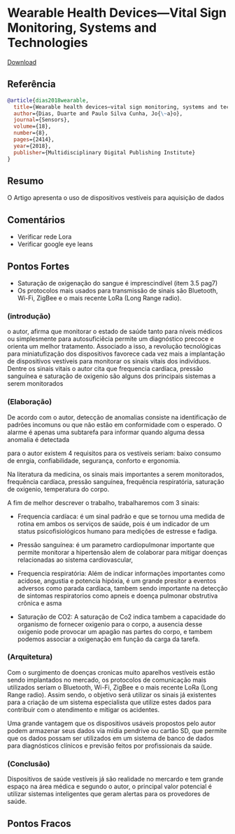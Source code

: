 # Wearable Health Devices—Vital Sign Monitoring, Systems and Technologies

[Download](https://www.mdpi.com/1424-8220/18/8/2414/pdf)


## Referência
```bibtex
@article{dias2018wearable,
  title={Wearable health devices—vital sign monitoring, systems and technologies},
  author={Dias, Duarte and Paulo Silva Cunha, Jo{\~a}o},
  journal={Sensors},
  volume={18},
  number={8},
  pages={2414},
  year={2018},
  publisher={Multidisciplinary Digital Publishing Institute}
}
```

## Resumo
O Artigo apresenta o uso de dispositivos vestíveis para aquisição de dados



## Comentários
- Verificar rede Lora
- Verificar google eye leans

## Pontos Fortes
- Saturação de oxigenação do sangue é imprescindível (item 3.5 pag7)
- Os protocolos mais usados para transmissão de sinais são Bluetooth, Wi-Fi, ZigBee e o mais recente
LoRa (Long Range radio).


### (introdução)
o autor, afirma que monitorar o estado de saúde tanto para níveis médicos ou simplesmente para autosuficiêcia permite um diagnóstico precoce e orienta um melhor tratamento. Associado a isso, a revolução tecnológicas para miniatufização dos dispositivos favorece cada vez mais a implantação de dispositivos vestíveis para monitorar os sinais vitais dos indivíduos. Dentre os sinais vitais o autor cita que frequencia cardíaca, pressão sanguínea e saturação de oxigenio são alguns dos principais sistemas a serem monitorados

### (Elaboração)
De acordo com o autor, detecção de anomalias consiste na identificação de padrões incomuns ou que não estão em conformidade com o esperado. O alarme é apenas uma subtarefa para informar quando alguma dessa anomalia é detectada

para o autor existem 4 requisitos para os vestíveis seriam: baixo consumo de enrgia, confiabilidade, segurança, conforto e ergonomia.

Na literatura da medicina, os sinais mais importantes a serem monitorados, frequência cardíaca, pressão sanguínea, frequência respiratória, saturação de oxigenio, temperatura do corpo. 

A fim de melhor descrever o trabalho, trabalharemos com 3 sinais:
- Frequencia cardíaca: é um sinal padrão e que se tornou uma medida de rotina em ambos os serviços de saúde, pois é um indicador de um status psicofisiológicos humano para medições de estresse e fadiga.

- Pressão sanguínea: é um parametro cardiopulmonar importante que permite monitorar a hipertensão alem de colaborar para mitigar doenças relacionadas ao sistema cardiovascular,

- Frequencia respiratória: Além de indicar informações importantes como acidose, angustia e potencia hipóxia, é um grande presitor a eventos adversos como parada cardíaca, tambem sendo importante na detecção de sintomas respiratorios como apneis e doença pulmonar obstrutiva crônica e asma

- Saturação de CO2: A saturação de Co2 indica tambem a capacidade do organismo de fornecer oxigenio para o corpo, a ausencia desse oxigenio pode provocar um apagão nas partes do corpo, e tambem podemos associar a oxigenação em função da carga da tarefa.

### (Arquitetura)
Com o surgimento de doenças cronicas muito aparelhos vestíveis estão sendo implantados no mercado, os protocolos de comunicação mais utilizados seriam o Bluetooth, Wi-Fi, ZigBee e o mais recente LoRa (Long Range radio). Assim sendo, o objetivo será utilizar os sinais já existentes para a criação de um sistema especialista que utilize estes dados para contribuir com o atendimento e mitigar os acidentes.

Uma grande vantagem que os dispositivos usáveis propostos pelo autor podem armazenar seus dados via mídia pendrive ou cartão SD, que permite que os dados possam ser utilizados em um sistema de banco de dados para diagnósticos clínicos e previsão feitos por profissionais da saúde.

### (Conclusão)

Dispositivos de saúde vestíveis já são realidade no mercardo e tem grande espaço na área médica e segundo o autor, o principal valor potencial é utilizar sistemas inteligentes que geram alertas para os provedores de saúde.



## Pontos Fracos
